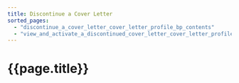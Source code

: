 ```yaml
---
title: Discontinue a Cover Letter
sorted_pages:
  - "discontinue_a_cover_letter_cover_letter_profile_bp_contents"
  - "view_and_activate_a_discontinued_cover_letter_cover_letter_profile_bp_contents"
---
```

# {{page.title}}
